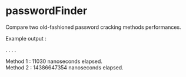 # passwordFinder
Compare two old-fashioned password cracking methods performances.

Example output :

.
.
.
.

Method 1 : 11030 nanoseconds elapsed. <br/>
Method 2 : 14386647354 nanoseconds elapsed.
